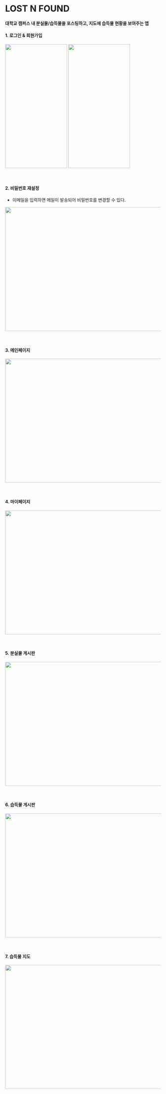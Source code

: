 ﻿# LOST N FOUND 
#### 대학교 캠퍼스 내 분실물/습득물을 포스팅하고, 지도에 습득물 현황을 보여주는 앱
#### 1. 로그인 & 회원가입
<img src="https://github.com/DAHYEAH/LostNFound/assets/120447438/f268abf9-54fd-4e8f-ae9a-3ae46636fb14" width="200" height="400"/>
<img src="https://github.com/DAHYEAH/LostNFound/assets/120447438/cc8a01d0-bc01-4180-9946-b5eb94955b4d" width="200" height="400"/>

&nbsp;

#### 2. 비밀번호 재설정 &nbsp;
   - 이메일을 입력하면 메일이 발송되어 비밀번호를 변경할 수 있다.

<img src="https://github.com/DAHYEAH/LostNFound/assets/120447438/c8e97306-1995-4ffe-8c35-2a2563ec1b1e" width="550" height="400"/>

&nbsp;


#### 3. 메인페이지
   
   <img src="https://github.com/DAHYEAH/LostNFound/assets/120447438/0fc83323-b1eb-4afb-81b0-1fcc3a92cfc0" width="600" height="400"/>

&nbsp;

#### 4. 마이페이지
   
   <img src="https://github.com/DAHYEAH/LostNFound/assets/120447438/3b8af7d4-51d9-436f-9253-5802cb7afddc" width="600" height="400"/>

&nbsp;

#### 5. 분실물 게시판
   
   <img src="https://github.com/DAHYEAH/LostNFound/assets/120447438/d357d780-6371-4f6b-bc12-d84e588ffcfd" width="600" height="400"/> 

&nbsp;

#### 6. 습득물 게시판
   
   <img src="https://github.com/DAHYEAH/LostNFound/assets/120447438/e542287d-7d04-4097-ab95-ec2ef7ccd8ef" width="600" height="400"/>

&nbsp;

#### 7. 습득물 지도
   
   <img src="https://github.com/DAHYEAH/LostNFound/assets/120447438/14ad2947-93f9-4317-a20c-3684682309d3" width="600" height="400"/>

&nbsp;
